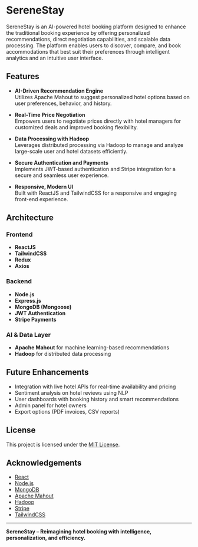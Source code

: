 # SereneStay

SereneStay is an AI-powered hotel booking platform designed to enhance the traditional booking experience by offering personalized recommendations, direct negotiation capabilities, and scalable data processing. The platform enables users to discover, compare, and book accommodations that best suit their preferences through intelligent analytics and an intuitive user interface.

## Features

- **AI-Driven Recommendation Engine**  
  Utilizes Apache Mahout to suggest personalized hotel options based on user preferences, behavior, and history.

- **Real-Time Price Negotiation**  
  Empowers users to negotiate prices directly with hotel managers for customized deals and improved booking flexibility.

- **Data Processing with Hadoop**  
  Leverages distributed processing via Hadoop to manage and analyze large-scale user and hotel datasets efficiently.

- **Secure Authentication and Payments**  
  Implements JWT-based authentication and Stripe integration for a secure and seamless user experience.

- **Responsive, Modern UI**  
  Built with ReactJS and TailwindCSS for a responsive and engaging front-end experience.

## Architecture

### Frontend
- **ReactJS**
- **TailwindCSS**
- **Redux**
- **Axios**

### Backend
- **Node.js**
- **Express.js**
- **MongoDB (Mongoose)**
- **JWT Authentication**
- **Stripe Payments**

### AI & Data Layer
- **Apache Mahout** for machine learning-based recommendations
- **Hadoop** for distributed data processing


## Future Enhancements

- Integration with live hotel APIs for real-time availability and pricing  
- Sentiment analysis on hotel reviews using NLP  
- User dashboards with booking history and smart recommendations  
- Admin panel for hotel owners  
- Export options (PDF invoices, CSV reports)

## License

This project is licensed under the [MIT License](LICENSE).

## Acknowledgements

- [React](https://reactjs.org/)
- [Node.js](https://nodejs.org/)
- [MongoDB](https://www.mongodb.com/)
- [Apache Mahout](https://mahout.apache.org/)
- [Hadoop](https://hadoop.apache.org/)
- [Stripe](https://stripe.com/)
- [TailwindCSS](https://tailwindcss.com/)

---

**SereneStay – Reimagining hotel booking with intelligence, personalization, and efficiency.**
